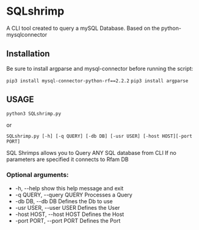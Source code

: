 # SQLshrimp
A CLI tool created to query a mySQL Database. Based on the python-mysqlconnector

## Installation 
Be sure to install argparse and mysql-connector before running the script:

`pip3 install mysql-connector-python-rf==2.2.2`
`pip3 install argparse`



## USAGE

`python3 SQLshrimp.py`

or


`SQLshrimp.py [-h] [-q QUERY] [-db DB] [-usr USER] [-host HOST][-port PORT]`

  SQL Shrimps allows you to Query ANY SQL database from CLI
 If no parameters are specified it connects to Rfam DB

### Optional arguments:
*  -h, --help            show this help message and exit
*  -q QUERY, --query QUERY Processes a Query
*  -db DB, --db DB         Defines the Db to use
*  -usr USER, --user USER  Defines the User
*  -host HOST, --host HOST Defines the Host
*  -port PORT, --port PORT Defines the Port
